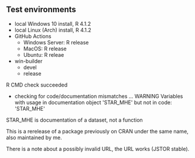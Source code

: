 ## Test environments

- local Windows 10 install, R 4.1.2
- local Linux (Arch) install, R 4.1.2
- GitHub Actions
   - Windows Server: R release
   - MacOS: R release
   - Ubuntu: R releae
- win-builder
   - devel
   - release

R CMD check succeeded

* checking for code/documentation mismatches ... WARNING
Variables with usage in documentation object 'STAR_MHE' but not in code:
  'STAR_MHE'
  
STAR_MHE is documentation of a dataset, not a function

This is a rerelease of a package previously on CRAN under the same name, also maintained by me.

There is a note about a possibly invalid URL, the URL works (JSTOR stable).
